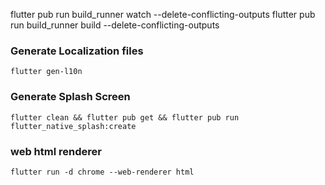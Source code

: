 flutter pub run build_runner watch --delete-conflicting-outputs
flutter pub run build_runner build --delete-conflicting-outputs

### Generate Localization files

`flutter gen-l10n`

### Generate Splash Screen

`flutter clean && flutter pub get && flutter pub run flutter_native_splash:create`

### web html renderer

`flutter run -d chrome --web-renderer html`
